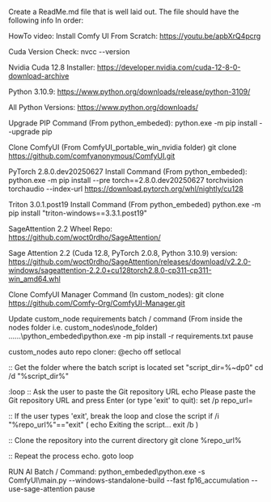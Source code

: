 Create a ReadMe.md file that is well laid out. The file should have the following info In order:

HowTo video: Install Comfy UI From Scratch:
https://youtu.be/apbXrQ4pcrg

Cuda Version Check:
nvcc --version

Nvidia Cuda 12.8 Installer:
https://developer.nvidia.com/cuda-12-8-0-download-archive

Python 3.10.9:
https://www.python.org/downloads/release/python-3109/

All Python Versions:
https://www.python.org/downloads/

Upgrade PIP Command (From python_embeded):
python.exe -m pip install --upgrade pip

Clone ComfyUI (From ComfyUI_portable_win_nvidia folder)
git clone https://github.com/comfyanonymous/ComfyUI.git

PyTorch 2.8.0.dev20250627 Install Command (From python_embeded):
python.exe -m pip install --pre torch==2.8.0.dev20250627 torchvision torchaudio --index-url https://download.pytorch.org/whl/nightly/cu128

Triton 3.0.1.post19 Install Command (From python_embeded)
python.exe -m pip install "triton-windows==3.3.1.post19"

SageAttention 2.2 Wheel Repo:
https://github.com/woct0rdho/SageAttention/

Sage Attention 2.2 (Cuda 12.8, PyTorch 2.0.8, Python 3.10.9) version:
https://github.com/woct0rdho/SageAttention/releases/download/v2.2.0-windows/sageattention-2.2.0+cu128torch2.8.0-cp311-cp311-win_amd64.whl

Clone ComfyUI Manager Command (In custom_nodes):
git clone https://github.com/Comfy-Org/ComfyUI-Manager.git

Update custom_node requirements batch / command (From inside the nodes folder i.e. custom_nodes\node_folder\)
..\..\..\python_embeded\python.exe -m pip install -r requirements.txt
pause

custom_nodes auto repo cloner:
@echo off
setlocal

:: Get the folder where the batch script is located
set "script_dir=%~dp0"
cd /d "%script_dir%"

:loop
:: Ask the user to paste the Git repository URL
echo Please paste the Git repository URL and press Enter (or type 'exit' to quit):
set /p repo_url=

:: If the user types 'exit', break the loop and close the script
if /i "%repo_url%"=="exit" (
    echo Exiting the script...
    exit /b
)

:: Clone the repository into the current directory
git clone %repo_url%

:: Repeat the process
echo.
goto loop


RUN AI Batch / Command:
python_embeded\python.exe -s ComfyUI\main.py --windows-standalone-build --fast fp16_accumulation --use-sage-attention
pause